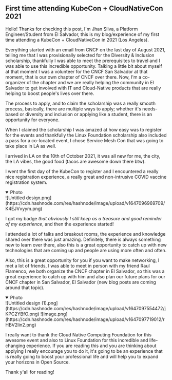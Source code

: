 ## First time attending KubeCon + CloudNativeCon 2021

Hello! Thanks for checking this post, I'm Jhan Silva, a Platform Engineer/Student from El Salvador, this is my blog/experience of my first time attending a KubeCon + CloudNativeCon in 2021 (Los Angeles).

Everything started with an email from CNCF on the last day of August 2021, telling me that I was provisionally 
selected for the Diversity & Inclusion scholarship, thankfully I was able to meet the prerequisites to travel and I was able to use this incredible opportunity. Talking a little bit about myself at that moment I was a volunteer for the CNCF San Salvador at that moment, that is our own chapter of CNCF over there. Now, I'm a co-organizer of the chapter and we are really helping the community in El Salvador to get involved with IT and Cloud-Native products that are really helping to boost people's lives over there. 

The process to apply, and to claim the scholarship was a really smooth process, basically, there are multiple ways to apply; whether it's needs-based or diversity and inclusion or applying like a student, there is an opportunity for everyone.

When I claimed the scholarship I was amazed at how easy was to register for the events and thankfully the Linux Foundation scholarship also included a pass for a co-located event, I chose Service Mesh Con that was going to take place in LA as well.

I arrived in LA on the 10th of October 2021, it was all new for me, the city, the LA vibes, the good food (tacos are awesome down there btw). 

I went the first day of the KubeCon to register and I encountered a really nice registration experience, a really great and non-intrusive COVID vaccine registration system.

<details open>
<summary>Photo</summary>
![Untitled design.png](https://cdn.hashnode.com/res/hashnode/image/upload/v1647096969709/K4EJVvyym.png)
</details>

I got my badge *that obviously I still keep as a treasure and good reminder of my experience*, and then the experience started! 

I attended a lot of talks and breakout rooms, the experience and knowledge shared over there was just amazing. Definitely, there is always something new to learn over there, also this is a great opportunity to catch up with new technologies that are coming up and people are using more often and often.

Also, this is a great opportunity for you if you want to make networking, I met a lot of friends, I was able to meet in person with my friend Raul Flamenco, we both organize the CNCF chapter in El Salvador, so this was a great experience to catch up with him and also plan our future plans for our CNCF chapter in San Salvador, El Salvador (new blog posts are coming around that topic).

<details open>
<summary>Photo</summary>
![Untitled design (1).png](https://cdn.hashnode.com/res/hashnode/image/upload/v1647097554472/jKPC2YBfO.png)
![image.png](https://cdn.hashnode.com/res/hashnode/image/upload/v1647097719012/rHBV2lin2.png)
</details>

I really want to thank the Cloud Native Computing Foundation for this awesome event and also to Linux Foundation for this incredible and life-changing experience. If you are reading this and you are thinking about applying I really encourage you to do it, it's going to be an experience that is really going to boost your professional life and will help you to expand your horizons in Open Source.

Thank y'all for reading!





